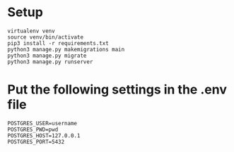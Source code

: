 

# Setup
```
virtualenv venv
source venv/bin/activate
pip3 install -r requirements.txt
python3 manage.py makemigrations main
python3 manage.py migrate
python3 manage.py runserver
```

# Put the following settings in the .env file

```
POSTGRES_USER=username
POSTGRES_PWD=pwd
POSTGRES_HOST=127.0.0.1
POSTGRES_PORT=5432
```

